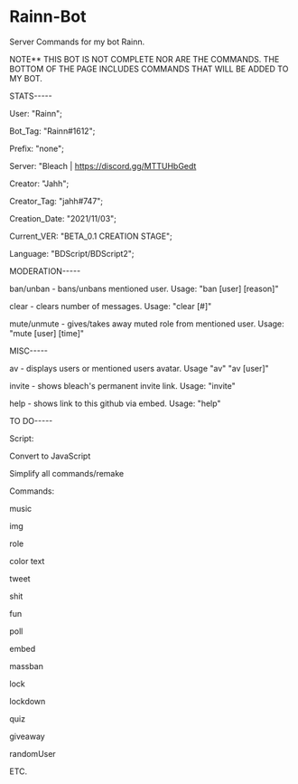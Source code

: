 # Rainn-Bot
Server Commands for my bot Rainn.

NOTE** THIS BOT IS NOT COMPLETE NOR ARE THE COMMANDS. THE BOTTOM OF THE PAGE
INCLUDES COMMANDS THAT WILL BE ADDED TO MY BOT.

STATS-----

User: "Rainn";

Bot_Tag: "Rainn#1612";

Prefix: "none";

Server: "Bleach | https://discord.gg/MTTUHbGedt

Creator: "Jahh";

Creator_Tag: "jahh#747";

Creation_Date: "2021/11/03";

Current_VER: "BETA_0.1 CREATION STAGE";

Language: "BDScript/BDScript2";

MODERATION-----

ban/unban - bans/unbans mentioned user. Usage: "ban [user] [reason]"

clear - clears number of messages. Usage: "clear [#]"

mute/unmute - gives/takes away muted role from mentioned user. Usage: "mute [user] [time]"

MISC-----

av - displays users or mentioned users avatar. Usage "av" "av [user]"

invite - shows bleach's permanent invite link. Usage: "invite"

help - shows link to this github via embed. Usage: "help"

TO DO-----

Script:

Convert to JavaScript

Simplify all commands/remake

Commands:

music

img

role

color text

tweet

shit

fun

poll

embed

massban

lock

lockdown

quiz

giveaway

randomUser

ETC.
